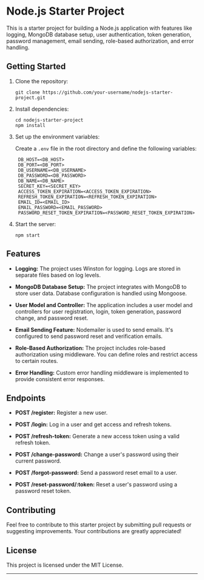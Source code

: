 # Node.js Starter Project

This is a starter project for building a Node.js application with features like logging, MongoDB database setup, user authentication, token generation, password management, email sending, role-based authorization, and error handling.

## Getting Started

1. Clone the repository:

   ```
   git clone https://github.com/your-username/nodejs-starter-project.git
   ```

2. Install dependencies:

   ```
   cd nodejs-starter-project
   npm install
   ```

3. Set up the environment variables:

   Create a `.env` file in the root directory and define the following variables:

   ```
    DB_HOST=<DB_HOST>
    DB_PORT=<DB_PORT>
    DB_USERNAME=<DB_USERNAME>
    DB_PASSWORD=<DB_PASSWORD>
    DB_NAME=<DB_NAME>
    SECRET_KEY=<SECRET_KEY>
    ACCESS_TOKEN_EXPIRATION=<ACCESS_TOKEN_EXPIRATION>
    REFRESH_TOKEN_EXPIRATION=<REFRESH_TOKEN_EXPIRATION>
    EMAIL_ID=<EMAIL_ID>
    EMAIL_PASSWORD=<EMAIL_PASSWORD>
    PASSWORD_RESET_TOKEN_EXPIRATION=<PASSWORD_RESET_TOKEN_EXPIRATION>
   ```

4. Start the server:

   ```
   npm start
   ```

## Features

- **Logging:** The project uses Winston for logging. Logs are stored in separate files based on log levels.

- **MongoDB Database Setup:** The project integrates with MongoDB to store user data. Database configuration is handled using Mongoose.

- **User Model and Controller:** The application includes a user model and controllers for user registration, login, token generation, password change, and password reset.

- **Email Sending Feature:** Nodemailer is used to send emails. It's configured to send password reset and verification emails.

- **Role-Based Authorization:** The project includes role-based authorization using middleware. You can define roles and restrict access to certain routes.

- **Error Handling:** Custom error handling middleware is implemented to provide consistent error responses.

## Endpoints

- **POST /register:** Register a new user.

- **POST /login:** Log in a user and get access and refresh tokens.

- **POST /refresh-token:** Generate a new access token using a valid refresh token.

- **POST /change-password:** Change a user's password using their current password.

- **POST /forgot-password:** Send a password reset email to a user.

- **POST /reset-password/:token:** Reset a user's password using a password reset token.

## Contributing

Feel free to contribute to this starter project by submitting pull requests or suggesting improvements. Your contributions are greatly appreciated!

## License

This project is licensed under the MIT License.

---

